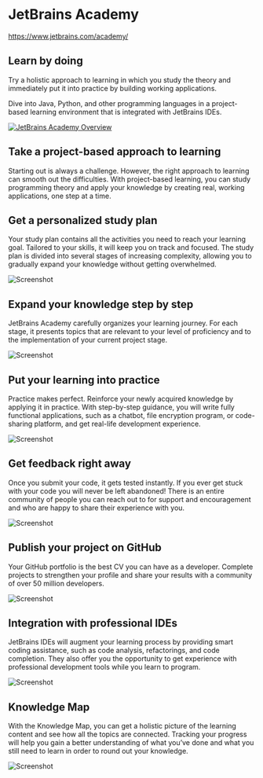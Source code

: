 # JetBrains Academy
https://www.jetbrains.com/academy/

## Learn by doing
Try a holistic approach to learning in which you study the theory and immediately put it into practice by building working applications.

Dive into Java, Python, and other programming languages in a project-based learning environment that is integrated with JetBrains IDEs.

[![JetBrains Academy Overview](https://img.youtube.com/vi/pkjgWftrCQw/0.jpg)](https://www.youtube.com/watch?v=pkjgWftrCQw)

## Take a project-based approach to learning
Starting out is always a challenge. However, the right approach to learning can smooth out the difficulties. With project-based learning, you can study programming theory and apply your knowledge by creating real, working applications, one step at a time.

## Get a personalized study plan
Your study plan contains all the activities you need to reach your learning goal. Tailored to your skills, it will keep you on track and focused. The study plan is divided into several stages of increasing complexity, allowing you to gradually expand your knowledge without getting overwhelmed.

![Screenshot](https://www.jetbrains.com/academy/img/study-plan_1.png)

## Expand your knowledge step by step
JetBrains Academy carefully organizes your learning journey. For each stage, it presents topics that are relevant to your level of proficiency and to the implementation of your current project stage.

![Screenshot](https://www.jetbrains.com/academy/img/stage-topics.png)

## Put your learning into practice
Practice makes perfect. Reinforce your newly acquired knowledge by applying it in practice. With step-by-step guidance, you will write fully functional applications, such as a chatbot, file encryption program, or code-sharing platform, and get real-life development experience.

![Screenshot](https://www.jetbrains.com/academy/img/put-your-learning.svg)

## Get feedback right away
Once you submit your code, it gets tested instantly. If you ever get stuck with your code you will never be left abandoned! There is an entire community of people you can reach out to for support and encouragement and who are happy to share their experience with you.

![Screenshot](https://www.jetbrains.com/academy/img/get-feedback.png)

## Publish your project on GitHub
Your GitHub portfolio is the best CV you can have as a developer. Complete projects to strengthen your profile and share your results with a community of over 50 million developers.

![Screenshot](https://www.jetbrains.com/academy/img/publish-your-project.png)

## Integration with professional IDEs
JetBrains IDEs will augment your learning process by providing smart coding assistance, such as code analysis, refactorings, and code completion. They also offer you the opportunity to get experience with professional development tools while you learn to program.

![Screenshot](https://www.jetbrains.com/academy/img/IDE_SimpleBot_updated.png)

## Knowledge Map
With the Knowledge Map, you can get a holistic picture of the learning content and see how all the topics are connected. Tracking your progress will help you gain a better understanding of what you’ve done and what you still need to learn in order to round out your knowledge.

![Screenshot](https://www.jetbrains.com/academy/img/knowledge_map.png)